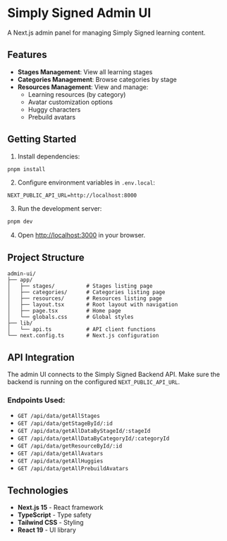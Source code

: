 # Simply Signed Admin UI

A Next.js admin panel for managing Simply Signed learning content.

## Features

- **Stages Management**: View all learning stages
- **Categories Management**: Browse categories by stage
- **Resources Management**: View and manage:
  - Learning resources (by category)
  - Avatar customization options
  - Huggy characters
  - Prebuild avatars

## Getting Started

1. Install dependencies:
```bash
pnpm install
```

2. Configure environment variables in `.env.local`:
```
NEXT_PUBLIC_API_URL=http://localhost:8000
```

3. Run the development server:
```bash
pnpm dev
```

4. Open [http://localhost:3000](http://localhost:3000) in your browser.

## Project Structure

```
admin-ui/
├── app/
│   ├── stages/          # Stages listing page
│   ├── categories/      # Categories listing page
│   ├── resources/       # Resources listing page
│   ├── layout.tsx       # Root layout with navigation
│   ├── page.tsx         # Home page
│   └── globals.css      # Global styles
├── lib/
│   └── api.ts           # API client functions
└── next.config.ts       # Next.js configuration
```

## API Integration

The admin UI connects to the Simply Signed Backend API. Make sure the backend is running on the configured `NEXT_PUBLIC_API_URL`.

### Endpoints Used:
- `GET /api/data/getAllStages`
- `GET /api/data/getStageById/:id`
- `GET /api/data/getAllDataByStageId/:stageId`
- `GET /api/data/getAllDataByCategoryId/:categoryId`
- `GET /api/data/getResourceById/:id`
- `GET /api/data/getAllAvatars`
- `GET /api/data/getAllHuggies`
- `GET /api/data/getAllPrebuildAvatars`

## Technologies

- **Next.js 15** - React framework
- **TypeScript** - Type safety
- **Tailwind CSS** - Styling
- **React 19** - UI library
